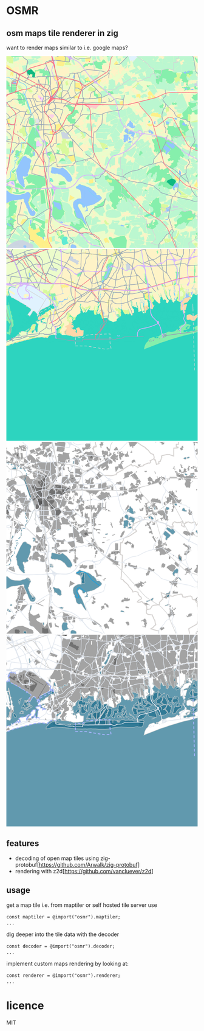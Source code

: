# OSMR

## osm maps tile renderer in zig

want to render maps similar to i.e. google maps?

![demo1](https://github.com/nat3Github/zig-lib-osmr/blob/master/n-leipzig_z10.png)
![demo1](https://github.com/nat3Github/zig-lib-osmr/blob/master/n-new_york_z20.png)
![demo1](https://github.com/nat3Github/zig-lib-osmr/blob/master/leipzig_z10.png)
![demo1](https://github.com/nat3Github/zig-lib-osmr/blob/master/new_york_z10.png)

## features

- decoding of open map tiles using zig-protobuf[https://github.com/Arwalk/zig-protobuf]
- rendering with z2d[https://github.com/vancluever/z2d]

## usage

get a map tile i.e. from maptiler or self hosted tile server use

```zig
const maptiler = @import("osmr").maptiler;
...
```

dig deeper into the tile data with the decoder

```zig
const decoder = @import("osmr").decoder;
...
```

implement custom maps rendering by looking at:

```zig
const renderer = @import("osmr").renderer;
...
```

# licence

MIT
